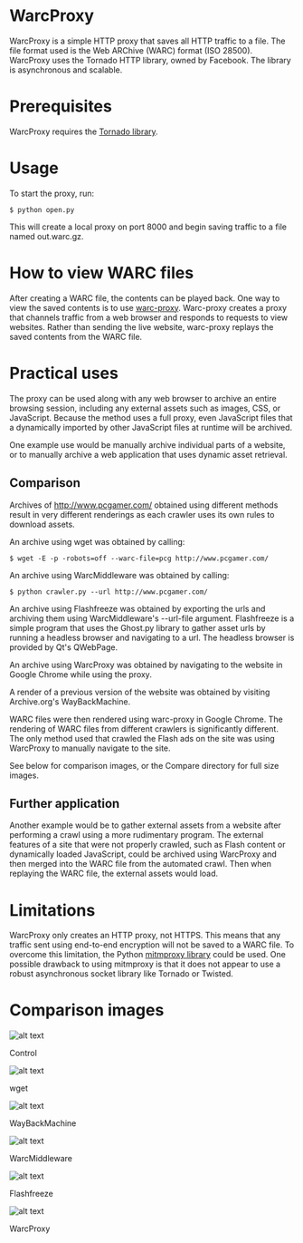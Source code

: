 WarcProxy
=========
WarcProxy is a simple HTTP proxy that saves all HTTP traffic to a file. The file
format used is the Web ARChive (WARC) format (ISO 28500). WarcProxy uses the
Tornado HTTP library, owned by Facebook. The library is asynchronous and
scalable.

Prerequisites
=============
WarcProxy requires the [Tornado library](http://www.tornadoweb.org/).

Usage
=====
To start the proxy, run:

    $ python open.py

This will create a local proxy on port 8000 and begin saving traffic to a file
named out.warc.gz.

How to view WARC files
======================
After creating a WARC file, the contents can be played back. One way to view the
saved contents is to use [warc-proxy](https://github.com/alard/warc-proxy).
Warc-proxy creates a proxy that channels traffic from a web browser and responds
to requests to view websites. Rather than sending the live website, warc-proxy
replays the saved contents from the WARC file.

Practical uses
==============
The proxy can be used along with any web browser to archive an entire browsing
session, including any external assets such as images, CSS, or JavaScript.
Because the method uses a full proxy, even JavaScript files that a dynamically
imported by other JavaScript files at runtime will be archived.

One example use would be manually archive individual parts of a website, or
to manually archive a web application that uses dynamic asset retrieval.

Comparison
----------
Archives of http://www.pcgamer.com/ obtained using different methods result in
very different renderings as each crawler uses its own rules to download assets.

An archive using wget was obtained by calling:

    $ wget -E -p -robots=off --warc-file=pcg http://www.pcgamer.com/

An archive using WarcMiddleware was obtained by calling:

    $ python crawler.py --url http://www.pcgamer.com/

An archive using Flashfreeze was obtained by exporting the urls and archiving
them using WarcMiddleware's --url-file argument. Flashfreeze is a simple program
that uses the Ghost.py library to gather asset urls by running a headless
browser and navigating to a url. The headless browser is provided by Qt's
QWebPage.

An archive using WarcProxy was obtained by navigating to the website in
Google Chrome while using the proxy.

A render of a previous version of the website was obtained by visiting
Archive.org's WayBackMachine.

WARC files were then rendered using warc-proxy in Google Chrome. The rendering
of WARC files from different crawlers is significantly different. The only
method used that crawled the Flash ads on the site was using WarcProxy to
manually navigate to the site.

See below for comparison images, or the Compare directory for full size images.

Further application
-------------------
Another example would be to gather external assets from a website after
performing a crawl using a more rudimentary program. The external features of
a site that were not properly crawled, such as Flash content or dynamically
loaded JavaScript, could be archived using WarcProxy and then merged into the
WARC file from the automated crawl. Then when replaying the WARC file, the
external assets would load.

Limitations
===========
WarcProxy only creates an HTTP proxy, not HTTPS. This means that any traffic
sent using end-to-end encryption will not be saved to a WARC file. To overcome
this limitation, the Python [mitmproxy library](http://mitmproxy.org/) could be
used. One possible drawback to using mitmproxy is that it does not appear to use
a robust asynchronous socket library like Tornado or Twisted.

Comparison images
=================
![alt text](WarcProxy/raw/master/Compare/Control_thumb.png "Control")

Control

![alt text](WarcProxy/raw/master/Compare/wget_thumb.png "wget")

wget

![alt text](WarcProxy/raw/master/Compare/WayBackMachine_thumb.png "WayBackMachine")

WayBackMachine

![alt text](WarcProxy/raw/master/Compare/WarcMiddleware_thumb.png "WarcMiddleware")

WarcMiddleware

![alt text](WarcProxy/raw/master/Compare/Flashfreeze_thumb.png "Flashfreeze")

Flashfreeze

![alt text](WarcProxy/raw/master/Compare/WarcProxy_thumb.png "WarcProxy")

WarcProxy
